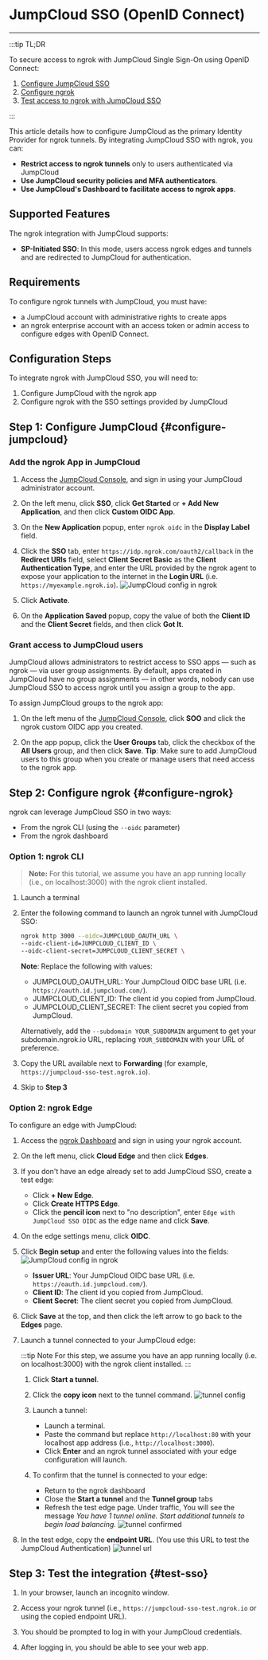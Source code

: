 # JumpCloud SSO (OpenID Connect)
------------

:::tip TL;DR

To secure access to ngrok with JumpCloud Single Sign-On using OpenID Connect:
1. [Configure JumpCloud SSO](#configure-jumpcloud)
1. [Configure ngrok](#configure-ngrok)
1. [Test access to ngrok with JumpCloud SSO](#test-sso)

:::

This article details how to configure JumpCloud as the primary Identity Provider for ngrok tunnels.
By integrating JumpCloud SSO with ngrok, you can:

- **Restrict access to ngrok tunnels** only to users authenticated via JumpCloud
- **Use JumpCloud security policies and MFA authenticators**.
- **Use JumpCloud's Dashboard to facilitate access to ngrok apps**.

## Supported Features

The ngrok integration with JumpCloud supports:

- **SP-Initiated SSO**: In this mode, users access ngrok edges and tunnels and are redirected to JumpCloud for authentication.

## Requirements

To configure ngrok tunnels with JumpCloud, you must have:

- a JumpCloud account with administrative rights to create apps
- an ngrok enterprise account with an access token or admin access to configure edges with OpenID Connect.


## Configuration Steps

To integrate ngrok with JumpCloud SSO, you will need to:

1. Configure JumpCloud with the ngrok app
1. Configure ngrok with the SSO settings provided by JumpCloud

## **Step 1**: Configure JumpCloud {#configure-jumpcloud}

### Add the ngrok App in JumpCloud

1. Access the [JumpCloud Console](https://console.jumpcloud.com/), and sign in using your JumpCloud administrator account.

1. On the left menu, click **SSO**, click **Get Started** or **+ Add New Application**, and then click **Custom OIDC App**.

1. On the **New Application** popup, enter `ngrok oidc` in the **Display Label** field.

1. Click the **SSO** tab, enter `https://idp.ngrok.com/oauth2/callback` in the **Redirect URIs** field, select **Client Secret Basic** as the **Client Authentication Type**, and enter the URL provided by the ngrok agent to expose your application to the internet in the **Login URL** (i.e. `https://myexample.ngrok.io`).
    ![JumpCloud config in ngrok](img/ngrok_url_configuration_jumpcloud.png)

1. Click **Activate**.
    
1. On the **Application Saved** popup, copy the value of both the **Client ID** and the **Client Secret** fields, and then click **Got It**.


### Grant access to JumpCloud users

JumpCloud allows administrators to restrict access to SSO apps — such as ngrok — via user group assignments. By default, apps created in JumpCloud have no group assignments — in other words, nobody can use JumpCloud SSO to access ngrok until you assign a group to the app.

To assign JumpCloud groups to the ngrok app:

1. On the left menu of the [JumpCloud Console](https://console.jumpcloud.com/), click **SOO** and click the ngrok custom OIDC app you created.

1. On the app popup, click the **User Groups** tab, click the checkbox of the **All Users** group, and then click **Save**.
    **Tip**: Make sure to add JumpCloud users to this group when you create or manage users that need access to the ngrok app.


## **Step 2**: Configure ngrok {#configure-ngrok}

ngrok can leverage JumpCloud SSO in two ways:

- From the ngrok CLI (using the `--oidc` parameter)
- From the ngrok dashboard

### **Option 1**: ngrok CLI

> **Note:** For this tutorial, we assume you have an app running locally (i.e., on localhost:3000) with the ngrok client installed.

1. Launch a terminal

1. Enter the following command to launch an ngrok tunnel with JumpCloud SSO:
    ```bash
    ngrok http 3000 --oidc=JUMPCLOUD_OAUTH_URL \
    --oidc-client-id=JUMPCLOUD_CLIENT_ID \
    --oidc-client-secret=JUMPCLOUD_CLIENT_SECRET \
    ```
    **Note**: Replace the following with values:
    - JUMPCLOUD_OAUTH_URL: Your JumpCloud OIDC base URL (i.e. `https://oauth.id.jumpcloud.com/`).
    - JUMPCLOUD_CLIENT_ID: The client id you copied from JumpCloud.
    - JUMPCLOUD_CLIENT_SECRET: The client secret you copied from JumpCloud.
    
    Alternatively, add the `--subdomain YOUR_SUBDOMAIN` argument to get your subdomain.ngrok.io URL, replacing `YOUR_SUBDOMAIN` with your URL of preference.

1. Copy the URL available next to **Forwarding** (for example, `https://jumpcloud-sso-test.ngrok.io`).

1. Skip to **Step 3**

### **Option 2**: ngrok Edge

To configure an edge with JumpCloud:

1. Access the [ngrok Dashboard](https://dashboard.ngrok.com/) and sign in using your ngrok account.

1. On the left menu, click **Cloud Edge** and then click **Edges**.

1. If you don't have an edge already set to add JumpCloud SSO, create a test edge:
    * Click **+ New Edge**.
    * Click **Create HTTPS Edge**.
    * Click the **pencil icon** next to "no description", enter `Edge with JumpCloud SSO OIDC` as the edge name and click **Save**.

1. On the edge settings menu, click **OIDC**.

1. Click **Begin setup** and enter the following values into the fields:
    ![JumpCloud config in ngrok](img/jumpcloud-1.png)

    * **Issuer URL**: Your JumpCloud OIDC base URL (i.e. `https://oauth.id.jumpcloud.com/`). 
    * **Client ID**: The client id you copied from JumpCloud.
    * **Client Secret**: The client secret you copied from JumpCloud.

1. Click **Save** at the top, and then click the left arrow to go back to the **Edges** page.

1. Launch a tunnel connected to your JumpCloud edge:

    :::tip Note 
    For this step, we assume you have an app running locally (i.e. on localhost:3000) with the ngrok client installed.
    :::

    1. Click **Start a tunnel**.

    1. Click the **copy icon** next to the tunnel command.
        ![tunnel config](img/jumpcloud-2.png)

    1. Launch a tunnel:
        * Launch a terminal.
        * Paste the command but replace `http://localhost:80` with your localhost app address (i.e., `http://localhost:3000`).
        * Click **Enter** and an ngrok tunnel associated with your edge configuration will launch.

    1. To confirm that the tunnel is connected to your edge:
        * Return to the ngrok dashboard
        * Close the **Start a tunnel** and the **Tunnel group** tabs
        * Refresh the test edge page. Under traffic, You will see the message _You have 1 tunnel online. Start additional tunnels to begin load balancing._
        ![tunnel confirmed](img/jumpcloud-3.png)

1. In the test edge, copy the **endpoint URL**. (You use this URL to test the JumpCloud Authentication)
    ![tunnel url](img/jumpcloud-4.png)

## Step 3: Test the integration {#test-sso}

1. In your browser, launch an incognito window.

1. Access your ngrok tunnel (i.e., `https://jumpcloud-sso-test.ngrok.io` or using the copied endpoint URL).

1. You should be prompted to log in with your JumpCloud credentials.

1. After logging in, you should be able to see your web app.

